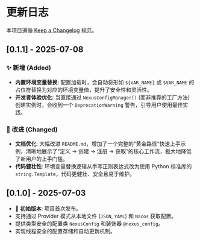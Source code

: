 # 更新日志

本项目遵循 [Keep a Changelog](https://keepachangelog.com/en/1.0.0/) 规范。

## [0.1.1] - 2025-07-08

### ✨ 新增 (Added)

- **内置环境变量替换**: 配置加载时，会自动将形如 `${VAR_NAME}` 或 `$VAR_NAME` 的占位符替换为对应的环境变量值，提升了安全性和灵活性。
- **开发者体验优化**: 当直接通过 `NexusConfigManager()` (而非推荐的工厂方法) 创建实例时，会收到一个 `DeprecationWarning` 警告，引导用户使用最佳实践。

### 🚀 改进 (Changed)

- **文档优化**: 大幅改进 `README.md`，增加了一个完整的“黄金路径”快速上手示例，清晰地展示了“定义 -> 创建 -> 注册 -> 获取”的核心工作流，极大地降低了新用户的上手门槛。
- **代码健壮性**: 环境变量替换逻辑从手写正则表达式改为使用 Python 标准库的 `string.Template`，代码更健壮、安全且易于维护。

## [0.1.0] - 2025-07-03

- 🎉 **初始版本**: 项目首次发布。
- 支持通过 Provider 模式从本地文件 (`JSON`, `YAML`) 和 `Nacos` 获取配置。
- 提供类型安全的配置类 `NexusConfig` 和装饰器 `@nexus_config`。
- 实现线程安全的配置存储和自动更新机制。 